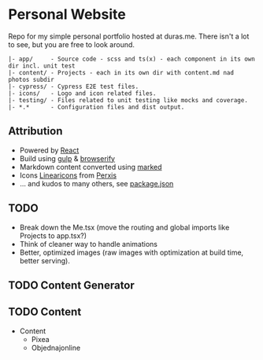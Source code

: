 # Personal Website
Repo for my simple personal portfolio hosted at duras.me. There isn't a lot to see, but you are free to look around.

```
|- app/     - Source code - scss and ts(x) - each component in its own dir incl. unit test
|- content/ - Projects - each in its own dir with content.md nad photos subdir
|- cypress/ - Cypress E2E test files.
|- icons/   - Logo and icon related files.
|- testing/ - Files related to unit testing like mocks and coverage.
|- *.*      - Configuration files and dist output.
```

## Attribution

- Powered by [React](https://reactjs.org/)
- Build using [gulp](https://gulpjs.com/) & [browserify](http://browserify.org/)
- Markdown content converted using [marked](https://github.com/chjj/marked)
- Icons [Linearicons](https://linearicons.com) from [Perxis](https://perxis.com/)
- ... and kudos to many others, see [package.json](https://github.com/durasj/website/blob/master/package.json)

## TODO
- Break down the Me.tsx (move the routing and global imports like Projects to app.tsx?)
- Think of cleaner way to handle animations
- Better, optimized images (raw images with optimization at build time, better serving).

## TODO Content Generator

## TODO Content
- Content
  - Pixea
  - Objednajonline
